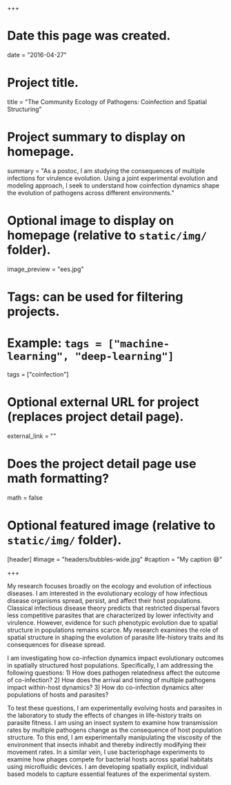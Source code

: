 +++
# Date this page was created.
date = "2016-04-27"

# Project title.
title = "The Community Ecology of Pathogens: Coinfection and Spatial Structuring"

# Project summary to display on homepage.
summary = "As a postoc, I am studying the consequences of multiple infections for virulence evolution. Using a joint experimental evolution and modeling approach, I seek to understand how coinfection dynamics shape the evolution of pathogens across different environments."

# Optional image to display on homepage (relative to `static/img/` folder).
image_preview = "ees.jpg"

# Tags: can be used for filtering projects.
# Example: `tags = ["machine-learning", "deep-learning"]`
tags = ["coinfection"]

# Optional external URL for project (replaces project detail page).
external_link = ""

# Does the project detail page use math formatting?
math = false

# Optional featured image (relative to `static/img/` folder).
[header]
#image = "headers/bubbles-wide.jpg"
#caption = "My caption :smile:"

+++

My research focuses broadly on the ecology and evolution of infectious diseases. I am interested in the evolutionary ecology of how infectious disease organisms spread, persist, and affect their host populations. Classical infectious disease theory predicts that restricted dispersal favors less competitive parasites that are characterized by lower infectivity and virulence. However, evidence for such phenotypic evolution due to spatial structure in populations remains scarce. My research examines the role of spatial structure in shaping the evolution of parasite life-history traits and its consequences for disease spread.

I am investigating how co-infection dynamics impact evolutionary outcomes in spatially structured host populations. Specifically, I am addressing the following questions: 1) How does pathogen relatedness affect the outcome of co-infection? 2) How does the arrival and timing of multiple pathogens impact within-host dynamics? 3) How do co-infection dynamics alter populations of hosts and parasites? 

To test these questions, I am experimentally evolving hosts and parasites in the laboratory to study the effects of changes in life-history traits on parasite fitness. I am using an insect system to examine how transmission rates by multiple pathogens change as the consequence of host population structure. To this end, I am experimentally manipulating the viscosity of the environment that insects inhabit and thereby indirectly modifying their movement rates. In a similar vein, I use bacteriophage experiments to examine how phages compete for bacterial hosts across spatial habitats using microfluidic devices. I am developing spatially explicit, individual based models to capture essential features of the experimental system. 
